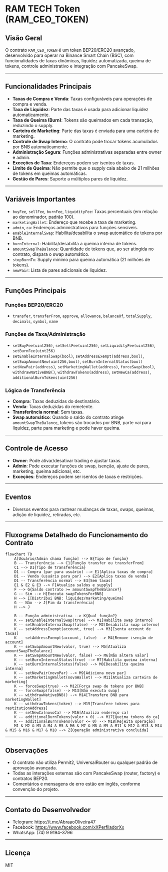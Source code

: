 # RAM TECH Token (RAM_CEO_TOKEN)

## Visão Geral

O contrato `RAM_CEO_TOKEN` é um token BEP20/ERC20 avançado, desenvolvido para operar na Binance Smart Chain (BSC), com funcionalidades de taxas dinâmicas, liquidez automatizada, queima de tokens, controle administrativo e integração com PancakeSwap.

---

## Funcionalidades Principais

- **Taxas de Compra e Venda**: Taxas configuráveis para operações de compra e venda.
- **Taxa de Liquidez**: Parte das taxas é usada para adicionar liquidez automaticamente.
- **Taxa de Queima (Burn)**: Tokens são queimados em cada transação, reduzindo o supply.
- **Carteira de Marketing**: Parte das taxas é enviada para uma carteira de marketing.
- **Controle de Swap Interno**: O contrato pode trocar tokens acumulados por BNB automaticamente.
- **Administração Segura**: Funções administrativas separadas entre owner e admin.
- **Exceções de Taxa**: Endereços podem ser isentos de taxas.
- **Limite de Queima**: Não permite que o supply caia abaixo de 21 milhões de tokens em queimas automáticas.
- **Gestão de Pares**: Suporte a múltiplos pares de liquidez.

---

## Variáveis Importantes

- `buyFee`, `sellFee`, `burnFee`, `liquidityFee`: Taxas percentuais (em relação ao denominador, padrão 100).
- `marketingWallet`: Endereço que recebe a taxa de marketing.
- `admin`, `ca`: Endereços administrativos para funções sensíveis.
- `enableInternalSwap`: Habilita/desabilita o swap automático de tokens por BNB.
- `burnInternal`: Habilita/desabilita a queima interna de tokens.
- `amountSwapTheBalance`: Quantidade de tokens que, ao ser atingida no contrato, dispara o swap automático.
- `stopBurnTx`: Supply mínimo para queima automática (21 milhões de tokens).
- `newPair`: Lista de pares adicionais de liquidez.

---

## Funções Principais

### Funções BEP20/ERC20
- `transfer`, `transferFrom`, `approve`, `allowance`, `balanceOf`, `totalSupply`, `decimals`, `symbol`, `name`

### Funções de Taxa/Administração
- `setBuyFee(uint256)`, `setSellFee(uint256)`, `setLiquidityFee(uint256)`, `setBurnFee(uint256)`
- `setEnableInternalSwap(bool)`, `setAddressExempt(address,bool)`, `setSwapAmountNew(uint256,bool)`, `setBurnInternalStatus(bool)`
- `setNewPair(address)`, `setMarketingWallet(address)`, `forceSwap(bool)`, `withdrawNativeBNB()`, `withdrawTokens(address)`, `setNewCa(address)`, `additionalBurnTokens(uint256)`

### Lógica de Transferência
- **Compra**: Taxas deduzidas do destinatário.
- **Venda**: Taxas deduzidas do remetente.
- **Transferência normal**: Sem taxas.
- **Swap automático**: Quando o saldo do contrato atinge `amountSwapTheBalance`, tokens são trocados por BNB, parte vai para liquidez, parte para marketing e pode haver queima.

---

## Controle de Acesso
- **Owner**: Pode ativar/desativar trading e ajustar taxas.
- **Admin**: Pode executar funções de swap, isenção, ajuste de pares, marketing, queima adicional, etc.
- **Exceções**: Endereços podem ser isentos de taxas e restrições.

---

## Eventos
- Diversos eventos para rastrear mudanças de taxas, swaps, queimas, adição de liquidez, retiradas, etc.

---

## Fluxograma Detalhado do Funcionamento do Contrato

```mermaid
flowchart TD
    A[Usuário/Admin chama função] --> B{Tipo de função}
    B -- Transferência --> C1[Função transfer ou transferFrom]
    C1 --> D1{Tipo de transferência}
    D1 -- Compra (par para usuário) --> E1[Aplica taxas de compra]
    D1 -- Venda (usuário para par) --> E2[Aplica taxas de venda]
    D1 -- Transferência normal --> E3[Sem taxas]
    E1 & E2 & E3 --> F[Atualiza saldos e supply]
    F --> G{Saldo contrato >= amountSwapTheBalance?}
    G -- Sim --> H[Executa swapTokensForBNB]
    H --> I[Distribui BNB: liquidez/marketing/queima]
    G -- Não --> J[Fim da transferência]
    H --> J

    B -- Função administrativa --> K{Qual função?}
    K -- setEnableInternalSwap(true) --> M1[Habilita swap interno]
    K -- setEnableInternalSwap(false) --> M2[Desabilita swap interno]
    K -- setAddressExempt(account, true) --> M3[Isenta account de taxas]
    K -- setAddressExempt(account, false) --> M4[Remove isenção de account]
    K -- setSwapAmountNew(valor, true) --> M5[Atualiza amountSwapTheBalance]
    K -- setSwapAmountNew(valor, false) --> M6[Não altera valor]
    K -- setBurnInternalStatus(true) --> M7[Habilita queima interna]
    K -- setBurnInternalStatus(false) --> M8[Desabilita queima interna]
    K -- setNewPair(novoPar) --> M9[Adiciona novo par]
    K -- setMarketingWallet(novaWallet) --> M11[Atualiza carteira de marketing]
    K -- forceSwap(true) --> M12[Força swap de tokens por BNB]
    K -- forceSwap(false) --> M13[Não executa swap]
    K -- withdrawNativeBNB() --> M14[Transfere BNB para marketingWallet]
    K -- withdrawTokens(token) --> M15[Transfere tokens para restitutionAddress]
    K -- setNewCa(novoCa) --> M16[Atualiza endereço ca]
    K -- additionalBurnTokens(valor > 0) --> M17[Queima tokens do ca]
    K -- additionalBurnTokens(valor <= 0) --> M18[Rejeita operação]
    M1 & M2 & M3 & M4 & M5 & M6 & M7 & M8 & M9 & M11 & M12 & M13 & M14 & M15 & M16 & M17 & M18 --> Z[Operação administrativa concluída]
```

---

## Observações
- O contrato não utiliza Permit2, UniversalRouter ou qualquer padrão de aprovação avançada.
- Todas as interações externas são com PancakeSwap (router, factory) e contratos BEP20.
- Comentários e mensagens de erro estão em inglês, conforme convenção do projeto.

---

## Contato do Desenvolvedor
- Telegram: https://t.me/AbraaoOliveira47
- Facebook: https://www.facebook.com/xXPerfiladorXx
- WhatsApp: (74) 9 9194-3796

---

## Licença
MIT
